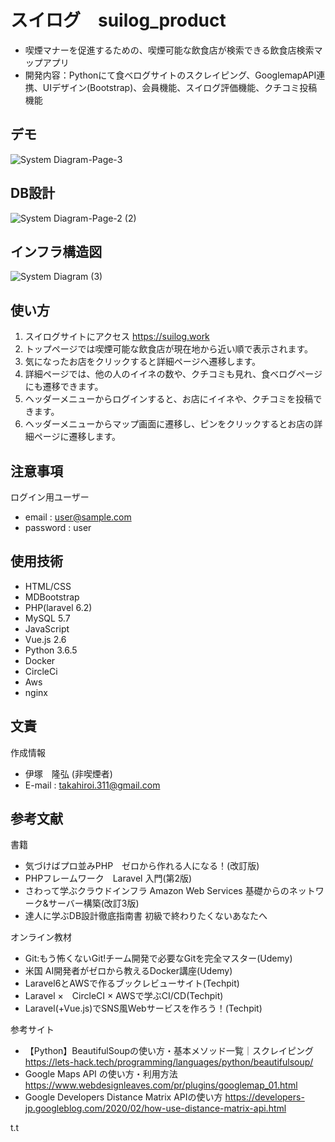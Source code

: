 # スイログ　suilog_product

* 喫煙マナーを促進するための、喫煙可能な飲食店が検索できる飲食店検索マップアプリ
* 開発内容：Pythonにて食べログサイトのスクレイピング、GooglemapAPI連携、UIデザイン(Bootstrap)、会員機能、スイログ評価機能、クチコミ投稿機能

## デモ
![System Diagram-Page-3](https://user-images.githubusercontent.com/67720987/110643482-7bde3f00-81f7-11eb-9a66-1adbbe4b4ff3.png)

## DB設計
![System Diagram-Page-2 (2)](https://user-images.githubusercontent.com/67720987/110644110-1dfe2700-81f8-11eb-9719-bd97ca325a32.png)

## インフラ構造図
![System Diagram (3)](https://user-images.githubusercontent.com/67720987/110645657-839ee300-81f9-11eb-8d03-066f8d0bbd21.png)



## 使い方

1. スイログサイトにアクセス https://suilog.work
2. トップページでは喫煙可能な飲食店が現在地から近い順で表示されます。
3. 気になったお店をクリックすると詳細ページへ遷移します。
4. 詳細ページでは、他の人のイイネの数や、クチコミも見れ、食べログページにも遷移できます。
5. ヘッダーメニューからログインすると、お店にイイネや、クチコミを投稿できます。
6. ヘッダーメニューからマップ画面に遷移し、ピンをクリックするとお店の詳細ページに遷移します。


## 注意事項

ログイン用ユーザー
* email : user@sample.com
* password : user


## 使用技術

* HTML/CSS
* MDBootstrap
* PHP(laravel 6.2)
* MySQL 5.7
* JavaScript
* Vue.js 2.6
* Python 3.6.5
* Docker
* CircleCi
* Aws
* nginx


## 文責

作成情報

* 伊塚　隆弘 (非喫煙者)
* E-mail : takahiroi.311@gmail.com


## 参考文献

書籍
* 気づけばプロ並みPHP　ゼロから作れる人になる！(改訂版)
* PHPフレームワーク　Laravel 入門(第2版)
* さわって学ぶクラウドインフラ Amazon Web Services 基礎からのネットワーク&サーバー構築(改訂3版)
* 達人に学ぶDB設計徹底指南書 初級で終わりたくないあなたへ

オンライン教材
* Git:もう怖くないGit!チーム開発で必要なGitを完全マスター(Udemy)
* 米国 AI開発者がゼロから教えるDocker講座(Udemy)
* Laravel6とAWSで作るブックレビューサイト(Techpit)
* Laravel ×　CircleCI × AWSで学ぶCI/CD(Techpit)
* Laravel(+Vue.js)でSNS風Webサービスを作ろう！(Techpit)

参考サイト
* 【Python】BeautifulSoupの使い方・基本メソッド一覧｜スクレイピング https://lets-hack.tech/programming/languages/python/beautifulsoup/
* Google Maps API の使い方・利用方法 https://www.webdesignleaves.com/pr/plugins/googlemap_01.html
* Google Developers Distance Matrix APIの使い方 https://developers-jp.googleblog.com/2020/02/how-use-distance-matrix-api.html

t.t